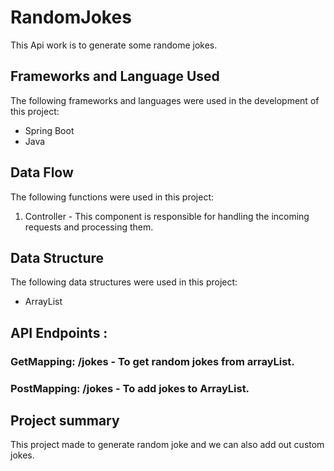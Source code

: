 # RandomJokes
 
 This Api work is to generate some randome jokes.

## Frameworks and Language Used

The following frameworks and languages were used in the development of this project:
- Spring Boot
-  Java


## Data Flow

The following functions were used in this project:

1. Controller - This component is responsible for handling the incoming requests and processing them.

## Data Structure

The following data structures were used in this project:
- ArrayList

## API Endpoints :

### GetMapping: /jokes - To get random jokes from arrayList.
### PostMapping: /jokes - To add jokes to ArrayList.


## Project summary 
This project made to generate random joke and we can also add out custom jokes.
